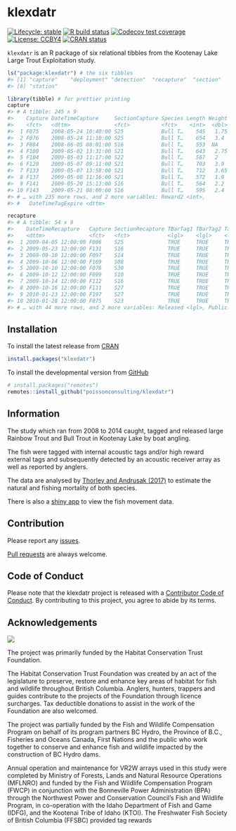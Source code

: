 
<!-- README.md is generated from README.Rmd. Please edit that file -->

# klexdatr

<!-- badges: start -->

[![Lifecycle:
stable](https://img.shields.io/badge/lifecycle-stable-brightgreen.svg)](https://lifecycle.r-lib.org/articles/stages.html#stable)
[![R build
status](https://github.com/poissonconsulting/klexdatr/workflows/R-CMD-check/badge.svg)](https://github.com/poissonconsulting/klexdatr/actions)
[![Codecov test
coverage](https://codecov.io/gh/poissonconsulting/klexdatr/branch/master/graph/badge.svg)](https://codecov.io/gh/poissonconsulting/klexdatr?branch=master)
[![License:
CCBY4](https://img.shields.io/badge/License-CCBY4-green.svg)](https://creativecommons.org/licenses/by/4.0/)
[![CRAN
status](https://www.r-pkg.org/badges/version/klexdatr)](https://CRAN.R-project.org/package=klexdatr)
<!-- badges: end -->

`klexdatr` is an R package of six relational tibbles from the Kootenay
Lake Large Trout Exploitation study.

``` r
ls("package:klexdatr") # the six tibbles
#> [1] "capture"    "deployment" "detection"  "recapture"  "section"   
#> [6] "station"
```

``` r
library(tibble) # for prettier printing
capture
#> # A tibble: 245 x 9
#>    Capture DateTimeCapture     SectionCapture Species Length Weight Reward1
#>    <fct>   <dttm>              <fct>          <fct>    <int>  <dbl>   <int>
#>  1 F075    2008-05-24 10:40:00 S25            Bull T…    545   1.75       0
#>  2 F076    2008-05-24 11:10:00 S25            Bull T…    654   3.4        0
#>  3 F084    2008-06-05 08:01:00 S16            Bull T…    553  NA          0
#>  4 F100    2009-05-02 13:31:00 S21            Bull T…    643   2.75     100
#>  5 F104    2009-05-03 11:17:00 S22            Bull T…    567   2        100
#>  6 F129    2009-05-07 09:11:00 S21            Bull T…    703   3.9      100
#>  7 F133    2009-05-07 13:58:00 S21            Bull T…    712   3.65     100
#>  8 F137    2009-05-08 11:16:00 S21            Bull T…    572   1.9      100
#>  9 F141    2009-05-20 15:13:00 S16            Bull T…    564   2.2      100
#> 10 F143    2009-05-21 08:00:00 S16            Bull T…    595   2.4      100
#> # … with 235 more rows, and 2 more variables: Reward2 <int>,
#> #   DateTimeTagExpire <dttm>
```

``` r
recapture
#> # A tibble: 54 x 8
#>    DateTimeRecapture   Capture SectionRecapture TBarTag1 TBarTag2 TagsRemoved
#>    <dttm>              <fct>   <fct>            <lgl>    <lgl>    <lgl>      
#>  1 2009-04-05 12:00:00 F006    S25              TRUE     TRUE     TRUE       
#>  2 2009-05-23 12:00:00 F131    S16              TRUE     TRUE     TRUE       
#>  3 2009-09-10 12:00:00 F097    S14              TRUE     TRUE     TRUE       
#>  4 2009-10-06 12:00:00 F169    S08              TRUE     TRUE     TRUE       
#>  5 2009-10-10 12:00:00 F076    S30              TRUE     TRUE     TRUE       
#>  6 2009-10-12 12:00:00 F099    S10              TRUE     TRUE     TRUE       
#>  7 2009-10-14 12:00:00 F112    S16              TRUE     TRUE     TRUE       
#>  8 2009-10-16 12:00:00 F111    S27              TRUE     TRUE     TRUE       
#>  9 2010-01-23 12:00:00 F197    S27              TRUE     TRUE     TRUE       
#> 10 2010-01-28 12:00:00 F075    S23              TRUE     TRUE     TRUE       
#> # … with 44 more rows, and 2 more variables: Released <lgl>, Public <lgl>
```

## Installation

To install the latest release from [CRAN](https://cran.r-project.org)

``` r
install.packages("klexdatr")
```

To install the developmental version from
[GitHub](https://github.com/poissonconsulting/klexdatr)

``` r
# install.packages("remotes")
remotes::install_github("poissonconsulting/klexdatr")
```

## Information

The study which ran from 2008 to 2014 caught, tagged and released large
Rainbow Trout and Bull Trout in Kootenay Lake by boat angling.

The fish were tagged with internal acoustic tags and/or high reward
external tags and subsequently detected by an acoustic receiver array as
well as reported by anglers.

The data are analysed by [Thorley and Andrusak
(2017)](https://peerj.com/articles/2874/) to estimate the natural and
fishing mortality of both species.

There is also a [shiny
app](https://www.poissonconsulting.ca/post/2018/klexdatr/) to view the
fish movement data.

## Contribution

Please report any
[issues](https://github.com/poissonconsulting/klexdatr/issues).

[Pull requests](https://github.com/poissonconsulting/klexdatr/pulls) are
always welcome.

## Code of Conduct

Please note that the klexdatr project is released with a [Contributor
Code of
Conduct](https://contributor-covenant.org/version/2/0/CODE_OF_CONDUCT.html).
By contributing to this project, you agree to abide by its terms.

## Acknowledgements

![](man/figures/logos.png)

The project was primarily funded by the Habitat Conservation Trust
Foundation.

The Habitat Conservation Trust Foundation was created by an act of the
legislature to preserve, restore and enhance key areas of habitat for
fish and wildlife throughout British Columbia. Anglers, hunters,
trappers and guides contribute to the projects of the Foundation through
licence surcharges. Tax deductible donations to assist in the work of
the Foundation are also welcomed.

The project was partially funded by the Fish and Wildlife Compensation
Program on behalf of its program partners BC Hydro, the Province of
B.C., Fisheries and Oceans Canada, First Nations and the public who work
together to conserve and enhance fish and wildlife impacted by the
construction of BC Hydro dams.

Annual operation and maintenance for VR2W arrays used in this study were
completed by Ministry of Forests, Lands and Natural Resource Operations
(MFLNRO) and funded by the Fish and Wildlife Compensation Program (FWCP)
in conjunction with the Bonneville Power Administration (BPA) through
the Northwest Power and Conservation Council’s Fish and Wildlife
Program, in co-operation with the Idaho Department of Fish and Game
(IDFG), and the Kootenai Tribe of Idaho (KTOI). The Freshwater Fish
Society of British Columbia (FFSBC) provided tag rewards
